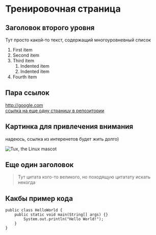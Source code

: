 # Тренировочная страница

## Заголовок второго уровня

Тут просто какой-то текст, содержащий многоуровневный список

1. First item
1. Second item
1. Third item
    1. Indented item
    1. Indented item
1. Fourth item

## Пара ссылок

<http://google.com>      
[ссылка на еще одну страницу в репозитории](newpage.md)

## Картинка для привлечения внимания

надеюсь, ссылка из интеренетов будет жить долго)


  ![Tux, the Linux mascot](https://mdg.imgix.net/assets/images/tux.png?auto=format&fit=clip&q=40&w=100)

## Еще один заголовок

> Тут цитата кого-то великого, но походящую цитатату искать некогда

## Какбы пример кода

    public class HelloWorld {
        public static void main(String[] args) {}
            System.out.println("Hello World!");
        }
    }
